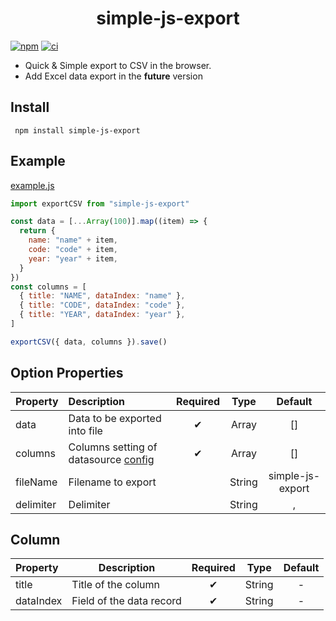 # <center>simple-js-export</center>

[![npm](https://img.shields.io/npm/v/simple-js-export)](https://www.npmjs.com/package/simple-js-export)
[![ci](https://github.com/sanjayheaven/simple-js-export/actions/workflows/ci.yaml/badge.svg)](https://github.com/sanjayheaven/simple-js-export/actions/workflows/ci.yaml)

- Quick & Simple export to CSV in the browser.
- Add Excel data export in the **future** version

## Install

```shell
 npm install simple-js-export
```

## Example

[example.js](https://github.com/sanjayheaven/simple-js-export/blob/main/src/example.js)

```js
import exportCSV from "simple-js-export"

const data = [...Array(100)].map((item) => {
  return {
    name: "name" + item,
    code: "code" + item,
    year: "year" + item,
  }
})
const columns = [
  { title: "NAME", dataIndex: "name" },
  { title: "CODE", dataIndex: "code" },
  { title: "YEAR", dataIndex: "year" },
]

exportCSV({ data, columns }).save()
```

## Option Properties

| Property  | Description                                     | Required |  Type  |     Default      |
| :-------- | :---------------------------------------------- | :------: | :----: | :--------------: |
| data      | Data to be exported into file                   |    ✔     | Array  |        []        |
| columns   | Columns setting of datasource [config](#Column) |    ✔     | Array  |        []        |
| fileName  | Filename to export                              |          | String | simple-js-export |
| delimiter | Delimiter                                       |          | String |        ,         |

## Column

| Property  | Description              | Required | Type   | Default |
| :-------- | ------------------------ | :------: | ------ | :-----: |
| title     | Title of the column      |    ✔     | String |    -    |
| dataIndex | Field of the data record |    ✔     | String |    -    |
